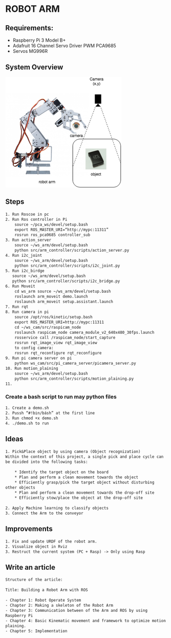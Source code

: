 # ROBOT ARM

## Requirements:
- Raspberry Pi 3 Model B+
- Adafruit 16 Channel Servo Driver PWM PCA9685
- Servos MG996R

## System Overview
![viewer](assert/system_overview.png)

## Steps 

    1. Run Roscoe in pc
    2. Run Ros controller in Pi 
        source ~/pca_ws/devel/setup.bash
        export ROS_MASTER_URI=“http://mypc:11311”
        rosrun ros_pca9685 controller_sub
    3. Run action_server
        source ~/ws_arm/devel/setup.bash
        python src/arm_controller/scripts/action_server.py
    4. Run i2c_joint
        source ~/ws_arm/devel/setup.bash
        python src/arm_controller/scripts/i2c_joint.py
    5. Run i2c_birdge 
       source ~/ws_arm/devel/setup.bash
       python src/arm_controller/scripts/i2c_bridge.py
    6. Run Moveit 
        cd ws_arm source ~/ws_arm/devel/setup.bash
        roslaunch arm_moveit demo.launch
        roslaunch arm_moveit setup.assistant.launch
    7. Run rqt 
    8. Run camera in pi 
        source /opt/ros/kinetic/setup.bash
        export ROS_MASTER_URI=http://mypc:11311
        cd ~/ws_cam/src/raspicam_node
        roslaunch raspicam_node camera_module_v2_640x480_30fps.launch
        rosservice call /raspicam_node/start_capture
        rosrun rqt_image_view rqt_image_view
        to config camera:
        rosrun rqt_reconfigure rqt_reconfigure 
    9. Run pi camera server on pi
        python ws_cam/src/pi_camera_server/picamera_server.py
    10. Run motion_plaining
        source ~/ws_arm/devel/setup.bash
        python src/arm_controller/scripts/motion_plaining.py
    11. 


### Create a bash script to run may python files
    1. Create a demo.sh
    2. Pussh “#!bin/básh” at the first line
    3. Run chmod +x demo.sh
    4. ./demo.sh to run

## Ideas
    1. Pick&Place object by using camera (Object recognization)
    Within the context of this project, a single pick and place cycle can be divided into the following tasks:

        * Identify the target object on the board
        * Plan and perform a clean movement towards the object
        * Efficiently grasp/pick the target object without disturbing other objects
        * Plan and perform a clean movement towards the drop-off site
        * Efficiently stow/place the object at the drop-off site
        
    2. Apply Machine learning to classify objects 
    3. Connect the Arm to the conveyor 
## Improvements 
    1. Fix and update URDF of the robot arm.
    2. Visualize object in Rviz 
    3. Restruct the current system (PC + Rasp) -> Only using Rasp
## Write an article 

    Structure of the article:
    
    Title: Building a Robot Arm with ROS
    
    - Chapter 1: Robot Operate System
    - Chapter 2: Making a skeleton of the Robot Arm 
    - Chapter 3: Communication between of the Arm and ROS by using Raspberry Pi 
    - Chapter 4: Basic Kinematic movement and framework to optimize motion plaining.
    - Chapter 5: Implementation 
    


